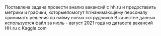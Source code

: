 Поставлена задача провести анализ вакансий с hh.ru и предоставить метрики и графики, которыепомогут hr/нанимающему персоналу принимать решения по найму новых сотрудников
В качестве данных используется файл за июль - август 2021 года из датасета вакансий HH.ru с Kaggle.com
